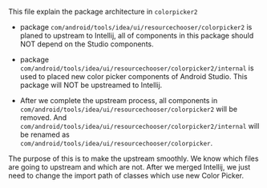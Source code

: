 This file explain the package architecture in `colorpicker2`

- package `com/android/tools/idea/ui/resourcechooser/colorpicker2` is planed to upstream to Intellij,
all of components in this package should NOT depend on the Studio components.

- package `com/android/tools/idea/ui/resourcechooser/colorpicker2/internal` is used to placed new color picker
components of Android Studio. This package will NOT be upstreamed to Intellij.

- After we complete the upstream process, all components in `com/android/tools/idea/ui/resourcechooser/colorpicker2`
will be removed. And `com/android/tools/idea/ui/resourcechooser/colorpicker2/internal` will be renamed as
`com/android/tools/idea/ui/resourcechooser/colorpicker`.

The purpose of this is to make the upstream smoothly. We know which files are going to upstream and which are not.
After we merged Intellij, we just need to change the import path of classes which use new Color Picker.
